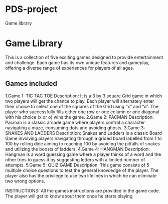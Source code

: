 # PDS-project
Game library
# Game Library
This is a collection of five exciting games designed to provide entertainment and challenge. Each game has its own unique features and gameplay, offering a diverse range of experiences for players of all ages.
## Games included
1.Game 1: TIC TAC TOE
Description: It is a 3 by 3 square Grid game in which two players will get the chance to play. Each player will alternately enter their choice to select one of the squares of the Grid using “x” and “o”. The player who successfully fills either one row or one column or one diagonal with his choice (x or o) wins the game.
2.Game 2: PACMAN
Description: Pacman is a classic arcade game where players control a character navigating a maze, consuming dots and avoiding ghosts.
3.Game 3: SNAKES AND LADDERS
Description: Snakes and Ladders is a classic Board Game involving players navigating through a grided board labelled from 1 to 100 by rolling dice aiming to reaching 100 by avoiding the pitfalls of snakes and utilizing the boosts of ladders.
4.Game 4: HANGMAN
Description: Hangman is a word guessing game where a player thinks of a word and the other tries to guess it by suggesting letters with a limited number of attempts.
5.Game 5: QUIZ GAME
Description: This game consists of 5 multiple choice questions to test the general knowledge of the player. The player also has the privilege to use two lifelines in which he can eliminate two wrong options. 

INSTRUCTIONS:
All the games instructions are provided in the game code. The player will get to know about them once he starts playing
